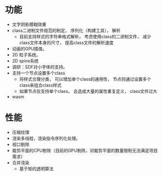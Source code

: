 # 功能

* 文字阴影模糊效果
* class二进制文件规范的制定， 序列化（构建工具）， 解析
    + 目前支持样式的字符串格式解析， 考虑使用class的二进制文件， 减少class文件本身的尺寸， 提高class文件的解析速度
* 动画的GPU插值。
* 2D 粒子系统。
* 2D spine系统
* 调研：SDF对小字体的支持。
* 支持一个节点设置多个class 
    + 将样式合理分类， 可以增加单个class的通用性， 节点则通过设置多个class来组合class样式
    + 如果节点仅支持单个class， 会造成大量的属性重复定义， class文件过大
* wasm

# 性能

* 压缩纹理
* 渲染多线程，渲染指令序列化处理。
* 视口剔除
* 裁剪平面的CPU剔除（目前的GPU剔除，对裁剪平面的数量限制无法满足项目需求）
* 合并渲染
   + 基于矩的透明算法
